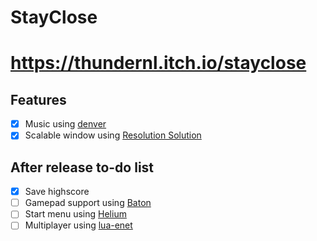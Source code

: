 # StayClose

# https://thundernl.itch.io/stayclose

## Features
- [x] Music using [denver](https://github.com/superzazu/denver.lua)
- [x] Scalable window using [Resolution Solution](https://github.com/Vovkiv/resolution_solution)

## After release to-do list
- [x] Save highscore
- [ ] Gamepad support using [Baton](https://github.com/tesselode/baton)
- [ ] Start menu using [Helium](https://github.com/qeffects/helium)
- [ ] Multiplayer using [lua-enet](https://love2d.org/wiki/lua-enet)
